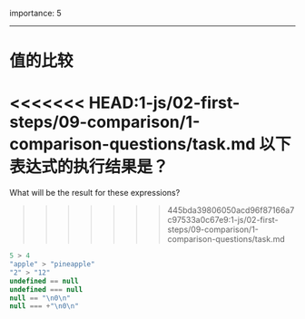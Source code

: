 importance: 5

---

# 值的比较

<<<<<<< HEAD:1-js/02-first-steps/09-comparison/1-comparison-questions/task.md
以下表达式的执行结果是？
=======
What will be the result for these expressions?
>>>>>>> 445bda39806050acd96f87166a7c97533a0c67e9:1-js/02-first-steps/09-comparison/1-comparison-questions/task.md

```js no-beautify
5 > 4
"apple" > "pineapple"
"2" > "12"
undefined == null
undefined === null
null == "\n0\n"
null === +"\n0\n"
```

